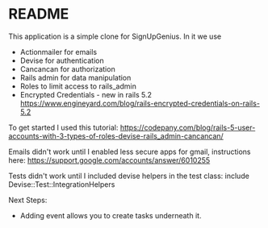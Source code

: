 # README
This application is a simple clone for SignUpGenius.  In it we use
* Actionmailer for emails
* Devise for authentication
* Cancancan for authorization
* Rails admin for data manipulation
* Roles to limit access to rails_admin
* Encrypted Credentials - new in rails 5.2
https://www.engineyard.com/blog/rails-encrypted-credentials-on-rails-5.2



To get started I used this tutorial: https://codepany.com/blog/rails-5-user-accounts-with-3-types-of-roles-devise-rails_admin-cancancan/

Emails didn't work until I enabled less secure apps for gmail, instructions here: https://support.google.com/accounts/answer/6010255

Tests didn't work until I included devise helpers in the test class: include Devise::Test::IntegrationHelpers


Next Steps:
* Adding event allows you to create tasks underneath it.
